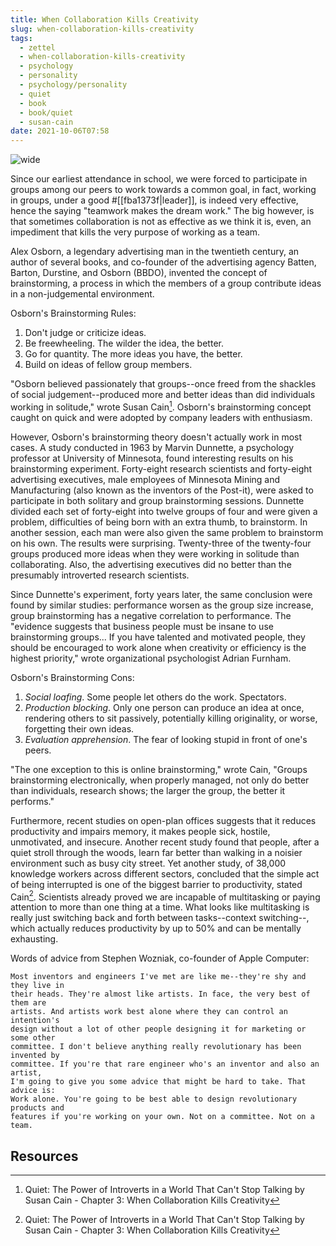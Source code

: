```yaml
---
title: When Collaboration Kills Creativity
slug: when-collaboration-kills-creativity
tags:
  - zettel
  - when-collaboration-kills-creativity
  - psychology
  - personality
  - psychology/personality
  - quiet
  - book
  - book/quiet
  - susan-cain
date: 2021-10-06T07:58
---
```



![wide](https://p0.pxfuel.com/preview/427/453/229/action-african-american-agreement-american.jpg "image from Pxfuel (cc)")

Since our earliest attendance in school, we were forced to participate in groups
among our peers to work towards a common goal, in fact, working in groups, under
a good #[[fba1373f|leader]], is indeed very effective, hence the saying
"teamwork makes the dream work." The big however, is that sometimes
collaboration is not as effective as we think it is, even, an impediment that
kills the very purpose of working as a team.

Alex Osborn, a legendary advertising man in the twentieth century, an author of
several books, and co-founder of the advertising agency Batten, Barton,
Durstine, and Osborn (BBDO), invented the concept of brainstorming, a process in
which the members of a group contribute ideas in a non-judgemental environment.

Osborn's Brainstorming Rules:

1. Don't judge or criticize ideas.
2. Be freewheeling. The wilder the idea, the better.
3. Go for quantity. The more ideas you have, the better.
4. Build on ideas of fellow group members.

"Osborn believed passionately that groups--once freed from the shackles of
social judgement--produced more and better ideas than did individuals working in
solitude," wrote Susan Cain[^1]. Osborn's brainstorming concept caught on quick
and were adopted by company leaders with enthusiasm.

However, Osborn's brainstorming theory doesn't actually work in most cases.
A study conducted in 1963 by Marvin Dunnette, a psychology professor at
University of Minnesota, found interesting results on his brainstorming
experiment. Forty-eight research scientists and forty-eight advertising
executives, male employees of Minnesota Mining and Manufacturing (also known as
the inventors of the Post-it), were asked to participate in both solitary and
group brainstorming sessions. Dunnette divided each set of forty-eight into
twelve groups of four and were given a problem, difficulties of being born with
an extra thumb, to brainstorm. In another session, each man were also given the
same problem to brainstorm on his own. The results were surprising. Twenty-three
of the twenty-four groups produced more ideas when they were working in solitude
than collaborating. Also, the advertising executives did no better than the
presumably introverted research scientists.

Since Dunnette's experiment, forty years later, the same conclusion were found
by similar studies: performance worsen as the group size increase, group
brainstorming has a negative correlation to performance. The "evidence
suggests that business people must be insane to use brainstorming groups... If
you have talented and motivated people, they should be encouraged to work alone
when creativity or efficiency is the highest priority," wrote organizational
psychologist Adrian Furnham.

Osborn's Brainstorming Cons:

1. _Social loafing_. Some people let others do the work. Spectators.
2. _Production blocking_. Only one person can produce an idea at once, rendering
   others to sit passively, potentially killing originality, or worse,
   forgetting their own ideas.
3. _Evaluation apprehension_. The fear of looking stupid in front of one's
   peers.

"The one exception to this is online brainstorming," wrote Cain, "Groups
brainstorming electronically, when properly managed, not only do better than
individuals, research shows; the larger the group, the better it performs."

Furthermore, recent studies on open-plan offices suggests that it reduces
productivity and impairs memory, it makes people sick, hostile, unmotivated, and
insecure. Another recent study found that people, after a quiet stroll through
the woods, learn far better than walking in a noisier environment such as busy
city street. Yet another study, of 38,000 knowledge workers across different
sectors, concluded that the simple act of being interrupted is one of the
biggest barrier to productivity, stated Cain[^1]. Scientists already proved we
are incapable of multitasking or paying attention to more than one thing at
a time. What looks like multitasking is really just switching back and forth
between tasks--context switching--, which actually reduces productivity by up to
50% and can be mentally exhausting.

Words of advice from Stephen Wozniak, co-founder of Apple Computer:

```
Most inventors and engineers I've met are like me--they're shy and they live in
their heads. They're almost like artists. In face, the very best of them are
artists. And artists work best alone where they can control an intention's
design without a lot of other people designing it for marketing or some other
committee. I don't believe anything really revolutionary has been invented by
committee. If you're that rare engineer who's an inventor and also an artist,
I'm going to give you some advice that might be hard to take. That advice is:
Work alone. You're going to be best able to design revolutionary products and
features if you're working on your own. Not on a committee. Not on a team.
```


## Resources

[^1]: Quiet: The Power of Introverts in a World That Can't Stop Talking by Susan Cain - Chapter 3: When Collaboration Kills Creativity

